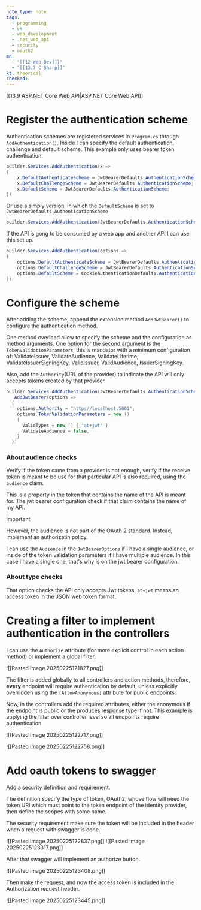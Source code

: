 ```yaml
---
note_type: note
tags:
  - programming
  - c#
  - web_development
  - .net_web_api
  - security
  - oauth2
mn:
  - "[[12 Web Dev]]}"
  - "[[13.7 C Sharp]]"
kt: theorical
checked:
---
```

[[13.9 ASP.NET Core Web API|ASP.NET Core Web API]]
# Register the authentication scheme
Authentication schemes are registered services in `Program.cs` through `AddAuthentication()`. Inside I can specify the default authentication, challenge and default scheme. This example only uses bearer token authentication. 

```c#
builder.Services.AddAuthentication(x =>
{
    x.DefaultAuthenticateScheme = JwtBearerDefaults.AuthenticationScheme;
    x.DefaultChallengeScheme = JwtBearerDefaults.AuthenticationScheme;
    x.DefaultScheme = JwtBearerDefaults.AuthenticationScheme;
})
```

Or use a simply version, in which the `DefaultScheme` is set to `JwtBearerDefaults.AuthenticationScheme`

```c#
builder.Services.AddAuthentication(JwtBearerDefaults.AuthenticationScheme)
```

If the API is gong to be consumed by a web app and another API I can use this set up.

```c#
builder.Services.AddAuthentication(options =>
{
    options.DefaultAuthenticateScheme = JwtBearerDefaults.AuthenticationScheme;
    options.DefaultChallengeScheme = JwtBearerDefaults.AuthenticationScheme;
    options.DefaultScheme = CookieAuthenticationDefaults.AuthenticationScheme; // Fallback for other scenarios
})
```
# Configure the scheme
After adding the scheme, append the extension method `AddJwtBearer()` to configure the authentication method.

One method overload allow to specify the scheme and the configuration as method arguments. [One option for the second argument is the ](https://learn.microsoft.com/en-us/dotnet/api/microsoft.aspnetcore.authentication.jwtbearer.jwtbeareroptions?view=aspnetcore-9.0)`TokenValidationParameters`, this is mandator with a minimum configuration of: ValidateIssuer, ValidateAudience, ValidateLifetime, ValidateIssuerSigningKey,  ValidIssuer, ValidAudience, IssuerSigningKey. 

Also, add the `Authority`(URL of the provider) to indicate the API will only accepts tokens created by that provider.

```c#
builder.Services.AddAuthentication(JwtBearerDefaults.AuthenticationScheme)
  .AddJwtBearer(options => 
  {
    options.Authority = "https//localhost:5001";
    options.TokenValidationParameters = new () 
    {
      ValidTypes = new [] { "at+jwt" }
      ValidateAudience = false,
    }
  })
```

### About audience checks
Verify if the token came from a provider is not enough, verify if the receive token is meant to be use for that particular API is also required, using the `audience` claim.

This is a property in the token that contains the name of the API is meant for. The jwt bearer configuration check if that claim contains the name of my API. 

>[!important]
>However, the audience is not part of the OAuth 2 standard. Instead, implement an authorizatin policy. 

I can use the `Audience` in the `JwtBearerOptions` if I have a single audience, or inside of the token validation parameters if I have multiple audience. In this case I have a single one, that's why is on the jwt bearer configuration. 

### About type checks
That option checks the API only accepts Jwt tokens. `at+jwt` means an access token in the JSON web token format. 

# Creating a filter to implement authentication in the controllers
I can use the `Authorize` attribute (for more explicit control in each action method) or implement a global filter.

![[Pasted image 20250225121827.png]]

The filter is added globally to all controllers and action methods, therefore, **every** endpoint will require authentication by default, unless explicitly overridden using the `[AllowAnonymous]` attribute for public endpoints. 

Now, in the controllers add the required attributes, either the anonymous if the endpoint is public or the produces response type if not. This example is applying the filter over controller level so all endpoints require authentication. 

![[Pasted image 20250225122717.png]]

![[Pasted image 20250225122758.png]]

# Add oauth tokens to swagger
Add a security definition and requirement.

The definition specify the type of token, OAuth2, whose flow will need the token URI which must point to the token endpoint of the identity provider, then define the scopes with some name. 

The security requirement make sure the token will be included in the header when a request with swagger is done. 

![[Pasted image 20250225122837.png]]
![[Pasted image 20250225123317.png]]

After that swagger will implement an authorize button.

![[Pasted image 20250225123408.png]]

Then make the request, and now the access token is included in the Authorization request header.

![[Pasted image 20250225123445.png]]

